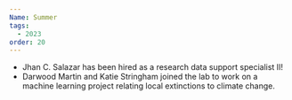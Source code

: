 ```yaml
---
Name: Summer
tags:
  - 2023
order: 20
---
```

* Jhan C. Salazar has been hired as a research data support specialist II! 
* Darwood Martin and Katie Stringham joined the lab to work on a machine learning project relating local extinctions to climate change.
